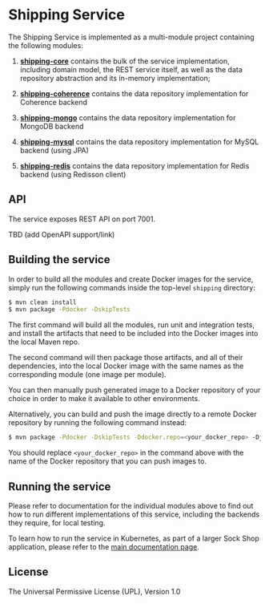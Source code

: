 # Shipping Service

The Shipping Service is implemented as a multi-module project containing the following modules:

1. **[shipping-core](./shipping-core)** contains the bulk of the service implementation, including
domain model, the REST service itself, as well as the data repository abstraction and its 
in-memory implementation;

2. **[shipping-coherence](./shipping-coherence)** contains the data repository implementation for 
Coherence backend

3. **[shipping-mongo](./shipping-mongo)** contains the data repository implementation for MongoDB 
backend

4. **[shipping-mysql](./shipping-mysql)** contains the data repository implementation for MySQL 
backend (using JPA)

5. **[shipping-redis](./shipping-redis)** contains the data repository implementation for Redis 
backend (using Redisson client)

## API

The service exposes REST API on port 7001. 

TBD (add OpenAPI support/link)

## Building the service

In order to build all the modules and create Docker images for the service, simply run the 
following commands inside the top-level `shipping` directory:

```bash
$ mvn clean install
$ mvn package -Pdocker -DskipTests
``` 

The first command will build all the modules, run unit and integration tests, and install the
artifacts that need to be included into the Docker images into the local Maven repo.

The second command will then package those artifacts, and all of their dependencies, into
the local Docker image with the same names as the corresponding module (one image per module).

You can then manually push generated image to a Docker repository of your choice in order
to make it available to other environments.

Alternatively, you can build and push the image directly to a remote Docker repository by
running the following command instead:

```bash
$ mvn package -Pdocker -DskipTests -Ddocker.repo=<your_docker_repo> -Djib.goal=build
```

You should replace `<your_docker_repo>` in the command above with the name of the 
Docker repository that you can push images to.

## Running the service

Please refer to documentation for the individual modules above to find out how to run
different implementations of this service, including the backends they require, for local
testing.

To learn how to run the service in Kubernetes, as part of a larger Sock Shop application,
please refer to the [main documentation page](../sockshop/README.md).

## License

The Universal Permissive License (UPL), Version 1.0